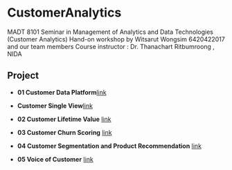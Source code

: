 # CustomerAnalytics
MADT 8101 Seminar in Management of Analytics and Data Technologies (Customer Analytics) 
Hand-on workshop by Witsarut Wongsim 6420422017  and our team members
Course instructor : Dr. Thanachart Ritbumroong  , NIDA

## Project
 
- **01 Customer Data Platform**[link](https://github.com/Hakulani/CustomerAnalytics/tree/main/01Customer_Data_Platform)
- **Customer Single View**[link](https://github.com/Hakulani/CustomerAnalytics/tree/main/02Customer_Single_View)

- **02 Customer Lifetime Value** [link](https://github.com/Hakulani/CustomerAnalytics/tree/main/02_Customer%20Lifetime%20Value)

- **03 Customer Churn Scoring** [link](https://github.com/Hakulani/CustomerAnalytics/tree/main/03.Churn_Scoring)

- **04 Customer Segmentation and Product Recommendation** [link](https://github.com/Hakulani/CustomerAnalytics/tree/main/04CustomerSegmentation%26ProductRecomendation)


- **05 Voice of Customer** [link](https://github.com/Hakulani/CustomerAnalytics/tree/main/05VoiceofCustomer)
